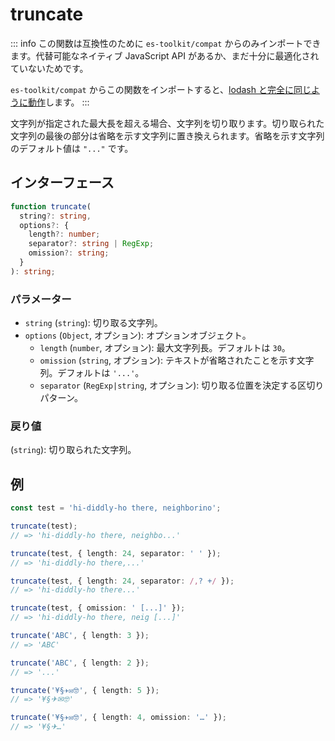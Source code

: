 # truncate

::: info
この関数は互換性のために `es-toolkit/compat` からのみインポートできます。代替可能なネイティブ JavaScript API があるか、まだ十分に最適化されていないためです。

`es-toolkit/compat` からこの関数をインポートすると、[lodash と完全に同じように動作](../../../compatibility.md)します。
:::

文字列が指定された最大長を超える場合、文字列を切り取ります。切り取られた文字列の最後の部分は省略を示す文字列に置き換えられます。省略を示す文字列のデフォルト値は `"..."` です。

## インターフェース

```typescript
function truncate(
  string?: string,
  options?: {
    length?: number;
    separator?: string | RegExp;
    omission?: string;
  }
): string;
```

### パラメーター

- `string` (`string`): 切り取る文字列。
- `options` (`Object`, オプション): オプションオブジェクト。
  - `length` (`number`, オプション): 最大文字列長。デフォルトは `30`。
  - `omission` (`string`, オプション): テキストが省略されたことを示す文字列。デフォルトは `'...'`。
  - `separator` (`RegExp|string`, オプション): 切り取る位置を決定する区切りパターン。

### 戻り値

(`string`): 切り取られた文字列。

## 例

```typescript
const test = 'hi-diddly-ho there, neighborino';

truncate(test);
// => 'hi-diddly-ho there, neighbo...'

truncate(test, { length: 24, separator: ' ' });
// => 'hi-diddly-ho there,...'

truncate(test, { length: 24, separator: /,? +/ });
// => 'hi-diddly-ho there...'

truncate(test, { omission: ' [...]' });
// => 'hi-diddly-ho there, neig [...]'

truncate('ABC', { length: 3 });
// => 'ABC'

truncate('ABC', { length: 2 });
// => '...'

truncate('¥§✈✉🤓', { length: 5 });
// => '¥§✈✉🤓'

truncate('¥§✈✉🤓', { length: 4, omission: '…' });
// => '¥§✈…'
```
